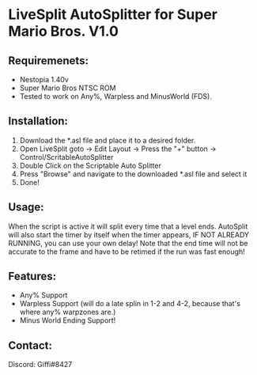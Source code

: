 # LiveSplit AutoSplitter for Super Mario Bros. V1.0

## Requiremenets:
   - Nestopia 1.40v
   - Super Mario Bros NTSC ROM
   - Tested to work on Any%, Warpless and MinusWorld (FDS).

## Installation:
   1. Download the *.asl file and place it to a desired folder.
   2. Open LiveSplit goto -> Edit Layout -> Press the "+" button -> Control/ScritableAutoSplitter
   3. Double Click on the Scriptable Auto Splitter
   4. Press "Browse" and navigate to the downloaded *.asl file and select it
   5. Done!

## Usage: 
   When the script is active it will split every time that a level ends.
   AutoSplit will also start the timer by itself when the timer appears, IF NOT ALREADY RUNNING, you can use your own delay!
   Note that the end time will not be accurate to the frame and have to be retimed if the run was fast enough!

## Features:
   - Any% Support
   - Warpless Support (will do a late splin in 1-2 and 4-2, because that's where any% warpzones are.)
   - Minus World Ending Support!
   
## Contact:
Discord: Giffi#8427
